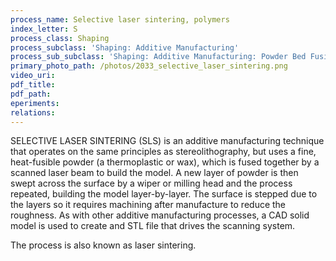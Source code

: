 ```yaml
---
process_name: Selective laser sintering, polymers
index_letter: S
process_class: Shaping
process_subclass: 'Shaping: Additive Manufacturing'
process_sub_subclass: 'Shaping: Additive Manufacturing: Powder Bed Fusion'
primary_photo_path: /photos/2033_selective_laser_sintering.png
video_uri:
pdf_title:
pdf_path:
eperiments:
relations:
---
```


SELECTIVE LASER SINTERING (SLS) is an additive manufacturing technique that operates on the same principles as stereolithography, but uses a fine, heat-fusible powder (a thermoplastic or wax), which is fused together by a scanned laser beam to build the model. A new layer of powder is then swept across the surface by a wiper or milling head and the process repeated, building the model layer-by-layer. The surface is stepped due to the layers so it requires machining after manufacture to reduce the roughness. As with other additive manufacturing processes, a CAD solid model is used to create and STL file that drives the scanning system.

The process is also known as laser sintering.